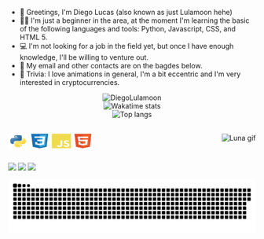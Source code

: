 - 👋 Greetings, I'm Diego Lucas (also known as just Lulamoon hehe)
- 🧑‍🎓 I'm just a beginner in the area, at the moment I'm learning the basic of the following languages and tools: Python, Javascript, CSS, and HTML 5.
- 💻 I'm not looking for a job in the field yet, but once I have enough knowledge, I'll be willing to venture out.
- 📧 My email and other contacts are on the bagdes below.
- 🦄 Trivia: I love animations in general, I'm a bit eccentric and I'm very interested in cryptocurrencies.




<p align="center">
  <img src="https://github-readme-stats.vercel.app/api?username=DiegoLulamoon&show_icons=true&theme=tokyonight" alt="DiegoLulamoon" /><br />
  <img src="https://github-readme-stats.vercel.app/api/wakatime?username=@DiegoLulamoon&theme=tokyonight&count_private=true&layout=compact" alt="Wakatime stats" /><br />
  <img src="https://github-readme-stats.vercel.app/api/top-langs/?username=DiegoLulamoon&layout=compact&show_icons=true&theme=tokyonight" alt="Top langs" /><br />
</p>



<div style="display: inline_block"><br>
  
  <img align="center" alt="Diego-Python" height="30" width="40" src="https://raw.githubusercontent.com/devicons/devicon/master/icons/python/python-original.svg">
  <img align="center" alt="Diego-CSS" height="30" width="40" src="https://raw.githubusercontent.com/devicons/devicon/master/icons/css3/css3-original.svg">
  <img align="center" alt="Diego-Js" height="30" width="40" src="https://raw.githubusercontent.com/devicons/devicon/master/icons/javascript/javascript-plain.svg">
  <img align="center" alt="Diego-HTML" height="30" width="40" src="https://raw.githubusercontent.com/devicons/devicon/master/icons/html5/html5-original.svg">
  <img align="right" alt="Luna gif" src="https://c.tenor.com/MrLvzyev4e4AAAAM/mlp-luna.gif">
  
  
</div>

##

<div>
  
<a href="https://www.instagram.com/lul4moon/" target="_blank"><img src="https://img.shields.io/badge/-Instagram-%23E4405F?style=for-the-badge&logo=instagram&logoColor=white" target="_blank"></a>
 	<a href="https://www.twitch.tv/arlkawa" target="_blank"><img src="https://img.shields.io/badge/Twitch-9146FF?style=for-the-badge&logo=twitch&logoColor=white" target="_blank"></a>
  <a href = "mailto:diegolucasarc@gmail.com"><img src="https://img.shields.io/badge/-Gmail-%23333?style=for-the-badge&logo=gmail&logoColor=white" target="_blank"></a>
  
  ![Snake animation](https://github.com/DiegoLulamoon/DiegoLulamoon/blob/output/github-contribution-grid-snake.svg)
  
  </div>




<!---
DiegoLulamoon/DiegoLulamoon is a ✨ special ✨ repository because its `README.md` (this file) appears on your GitHub profile.
You can click the Preview link to take a look at your changes.
--->
